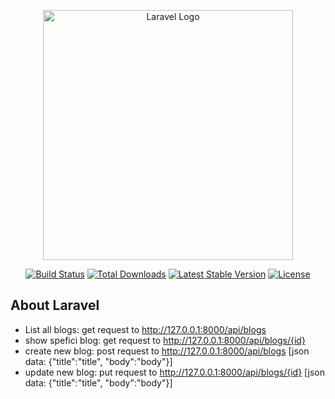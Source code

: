 <p align="center"><a href="https://laravel.com" target="_blank"><img src="https://raw.githubusercontent.com/laravel/art/master/logo-lockup/5%20SVG/2%20CMYK/1%20Full%20Color/laravel-logolockup-cmyk-red.svg" width="400" alt="Laravel Logo"></a></p>

<p align="center">
<a href="https://github.com/laravel/framework/actions"><img src="https://github.com/laravel/framework/workflows/tests/badge.svg" alt="Build Status"></a>
<a href="https://packagist.org/packages/laravel/framework"><img src="https://img.shields.io/packagist/dt/laravel/framework" alt="Total Downloads"></a>
<a href="https://packagist.org/packages/laravel/framework"><img src="https://img.shields.io/packagist/v/laravel/framework" alt="Latest Stable Version"></a>
<a href="https://packagist.org/packages/laravel/framework"><img src="https://img.shields.io/packagist/l/laravel/framework" alt="License"></a>
</p>

## About Laravel
- List all blogs: get request to http://127.0.0.1:8000/api/blogs
- show spefici blog: get request to http://127.0.0.1:8000/api/blogs/{id}
- create new blog: post request to http://127.0.0.1:8000/api/blogs [json data: {"title":"title", "body":"body"}]
- update new blog: put request to http://127.0.0.1:8000/api/blogs/{id} [json data: {"title":"title", "body":"body"}]